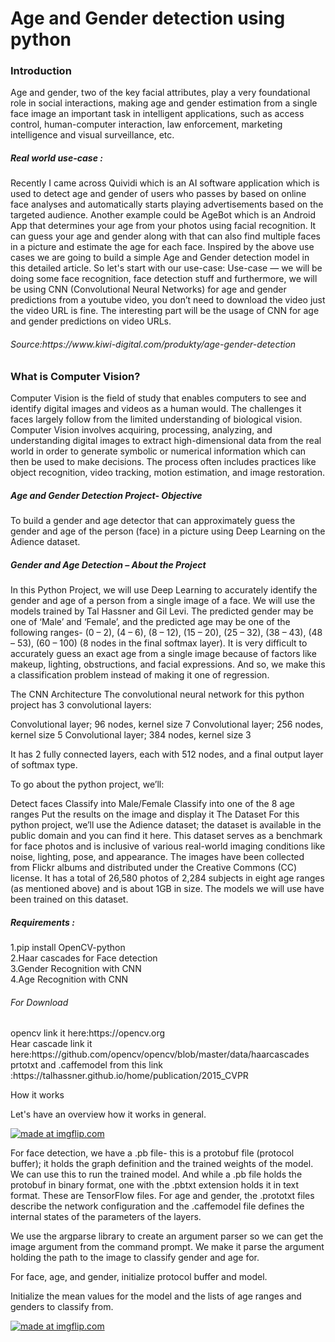 # Age and Gender detection using python


<h3>Introduction</h3>
Age and gender, two of the key facial attributes, play a very foundational role in social interactions, making age and gender estimation from a single face image an important task in intelligent applications, such as access control, human-computer interaction, law enforcement, marketing intelligence
and visual surveillance, etc.

<h5>Real world use-case :</h5>

Recently I came across Quividi which is an AI software application which is used to detect age and gender of users who passes by based on online face analyses and automatically starts playing advertisements based on the targeted audience.
Another example could be AgeBot which is an Android App that determines your age from your photos using facial recognition. It can guess your age and gender along with that can also find multiple faces in a picture and estimate the age for each face.
Inspired by the above use cases we are going to build a simple Age and Gender detection model in this detailed article. So let's start with our use-case:
Use-case — we will be doing some face recognition, face detection stuff and furthermore, we will be using CNN (Convolutional Neural Networks) for age and gender predictions from a youtube video, you don’t need to download the video just the video URL is fine. The interesting part will be the usage of CNN for age and gender predictions on video URLs.

<h6>Source:https://www.kiwi-digital.com/produkty/age-gender-detection</h6>


<h3>What is Computer Vision?</h3>
Computer Vision is the field of study that enables computers to see and identify digital images and videos as a human would. The challenges it faces largely follow from the limited understanding of biological vision. Computer Vision involves acquiring, processing, analyzing, and understanding digital images to extract high-dimensional data from the real world in order to generate symbolic or numerical information which can then be used to make decisions. The process often includes practices like object recognition, video tracking, motion estimation, and image restoration.


<h5>Age and Gender Detection Project- Objective</h5>

To build a gender and age detector that can approximately guess the gender and age of the person (face) in a picture using Deep Learning on the Adience dataset.

<h5>Gender and Age Detection – About the Project</h5>

In this Python Project, we will use Deep Learning to accurately identify the gender and age of a person from a single image of a face. We will use the models trained by Tal Hassner and Gil Levi. The predicted gender may be one of ‘Male’ and ‘Female’, and the predicted age may be one of the following ranges- (0 – 2), (4 – 6), (8 – 12), (15 – 20), (25 – 32), (38 – 43), (48 – 53), (60 – 100) (8 nodes in the final softmax layer). It is very difficult to accurately guess an exact age from a single image because of factors like makeup, lighting, obstructions, and facial expressions. And so, we make this a classification problem instead of making it one of regression.

The CNN Architecture
The convolutional neural network for this python project has 3 convolutional layers:

Convolutional layer; 96 nodes, kernel size 7
Convolutional layer; 256 nodes, kernel size 5
Convolutional layer; 384 nodes, kernel size 3

 
It has 2 fully connected layers, each with 512 nodes, and a final output layer of softmax type.

To go about the python project, we’ll:

Detect faces
Classify into Male/Female
Classify into one of the 8 age ranges
Put the results on the image and display it
The Dataset
For this python project, we’ll use the Adience dataset; the dataset is available in the public domain and you can find it here. This dataset serves as a benchmark for face photos and is inclusive of various real-world imaging conditions like noise, lighting, pose, and appearance. The images have been collected from Flickr albums and distributed under the Creative Commons (CC) license. It has a total of 26,580 photos of 2,284 subjects in eight age ranges (as mentioned above) and is about 1GB in size. The models we will use have been trained on this dataset.

<h5>Requirements :</h5>

1.pip install OpenCV-python</br>2.Haar cascades for Face detection</br>3.Gender Recognition with CNN</br>4.Age Recognition with CNN</br> 

 <h6>For Download</h6> 
 opencv link it here:https://opencv.org</br> 
Hear cascade link it here:https://github.com/opencv/opencv/blob/master/data/haarcascades
 prtotxt and .caffemodel from this link :https://talhassner.github.io/home/publication/2015_CVPR

How it works

Let's have an overview how it works in general.


<a href="https://imgflip.com/gif/3k4yh4"><img src="https://i.imgflip.com/3k4yh4.gif" title="made at imgflip.com"/></a>


For face detection, we have a .pb file- this is a protobuf file (protocol buffer); it holds the graph definition and the trained weights of the model. We can use this to run the trained model. And while a .pb file holds the protobuf in binary format, one with the .pbtxt extension holds it in text format. These are TensorFlow files. For age and gender, the .prototxt files describe the network configuration and the .caffemodel file defines the internal states of the parameters of the layers.

We use the argparse library to create an argument parser so we can get the image argument from the command prompt. We make it parse the argument holding the path to the image to classify gender and age for.
 
For face, age, and gender, initialize protocol buffer and model.

Initialize the mean values for the model and the lists of age ranges and genders to classify from.

<a href="https://imgflip.com/gif/3k65dx"><img src="https://i.imgflip.com/3k65dx.gif" title="made at imgflip.com"/></a>

